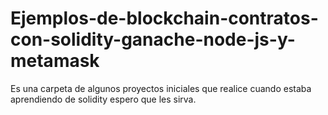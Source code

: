 # Ejemplos-de-blockchain-contratos-con-solidity-ganache-node-js-y-metamask
Es una carpeta de algunos proyectos iniciales que realice cuando estaba aprendiendo de solidity espero que les sirva.
